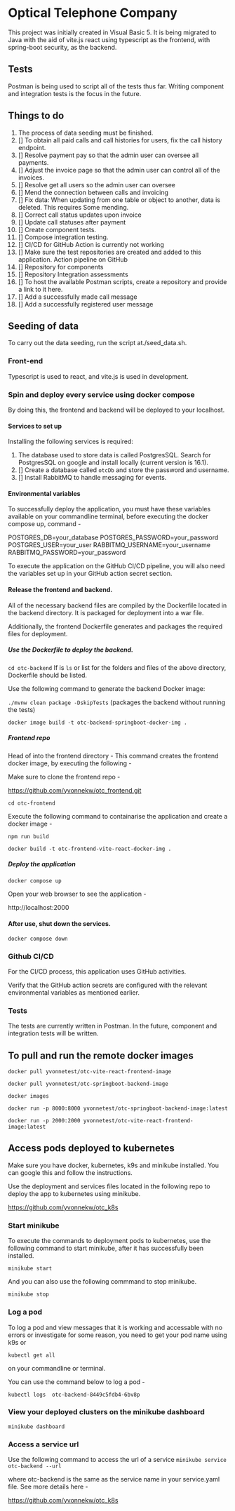 # Optical Telephone Company

This project was initially created in Visual Basic 5. It is being migrated to Java with the aid of vite.js react using typescript as the frontend,
with spring-boot security, as the backend.

## Tests

Postman is being used to script all of the tests thus far. Writing component and integration tests is the focus in the future.

## Things to do

1. The process of data seeding must be finished.
2. [] To obtain all paid calls and call histories for users, fix the call history endpoint.
3. [] Resolve payment pay so that the admin user can oversee all payments.
4. [] Adjust the invoice page so that the admin user can control all of the invoices.
5. [] Resolve get all users so the admin user can oversee
6. [] Mend the connection between calls and invoicing
7. [] Fix data: When updating from one table or object to another, data is deleted. This requires Some mending.
8. [] Correct call status updates upon invoice
9. [] Update call statuses after payment
10. [] Create component tests.
11. [] Compose integration testing.
12. [] CI/CD for GitHub Action is currently not working
13. [] Make sure the test repositories are created and added to this application. Action pipeline on GitHub
14. [] Repository for components
15. [] Repository Integration assessments
16. [] To host the available Postman scripts, create a repository and provide a link to it here.
17. [] Add a successfully made call message
18. [] Add a successfully registered user message

## Seeding of data

To carry out the data seeding, run the script at./seed_data.sh.

### Front-end

Typescript is used to react, and vite.js is used in development.

### Spin and deploy every service using docker compose

By doing this, the frontend and backend will be deployed to your localhost.

#### Services to set up

Installing the following services is required:

1. The database used to store data is called PostgresSQL. Search for PostgresSQL on google and install locally (current version is 16.1).
2. [] Create a database called `otcDb` and store the password and username.
3. [] Install RabbitMQ to handle messaging for events.

#### Environmental variables

To successfully deploy the application, you must have these variables available on your commandline terminal, before executing the
docker compose up, command -

POSTGRES_DB=your_database
POSTGRES_PASSWORD=your_password
POSTGRES_USER=your_user
RABBITMQ_USERNAME=your_username
RABBITMQ_PASSWORD=your_password

To execute the application on the GitHub CI/CD pipeline, you will also need the variables set up in your GitHub action secret section.

#### Release the frontend and backend.

All of the necessary backend files are compiled by the Dockerfile located in the backend directory.
It is packaged for deployment into a war file.

Additionally, the frontend Dockerfile generates and packages the required files for deployment.

##### Use the Dockerfile to deploy the backend.

`cd otc-backend`
If is `ls` or list for the folders and files of the above directory, Dockerfile should be listed.

Use the following command to generate the backend Docker image:

`./mvnw clean package -DskipTests` (packages the backend without running the tests)

`docker image build -t otc-backend-springboot-docker-img .`

##### Frontend repo

Head of into the frontend directory - This command creates the frontend docker image, by executing the following -

Make sure to clone the frontend repo -

https://github.com/yvonnekw/otc_frontend.git


`cd otc-frontend`

Execute the following command to containarise the application and create a docker image -

`npm run build`

`docker build -t otc-frontend-vite-react-docker-img .`

##### Deploy the application

`docker compose up`

Open your web browser to see the application -

http://localhost:2000

#### After use, shut down the services.

`docker compose down`

### Github CI/CD

For the CI/CD process, this application uses GitHub activities.

Verify that the GitHub action secrets are configured with the relevant environmental variables as mentioned earlier.

### Tests

The tests are currently written in Postman. In the future, component and integration tests will be written.

## To pull and run the remote docker images

`docker pull yvonnetest/otc-vite-react-frontend-image`

`docker pull yvonnetest/otc-springboot-backend-image`

`docker images`

`docker run -p 8000:8000 yvonnetest/otc-springboot-backend-image:latest`

`docker run -p 2000:2000 yvonnetest/otc-vite-react-frontend-image:latest`

## Access pods deployed to kubernetes

Make sure you have docker, kubernetes, k9s and minikube installed. You can google this and follow the instructions.

Use the deployment and services files located in the following repo to deploy the app
to kubernetes using minikube.

https://github.com/yvonnekw/otc_k8s

### Start minikube

To execute the commands to deployment pods to kubernetes, use the following command to start 
minikube, after it has successfully been installed.

`minikube start`

And you can also use the following commmand to stop minikube.

`minikube stop`

 ### Log a pod

To log a pod and view messages that it is working and accessable with no errors or investigate for some reason, you need to get your pod name using k9s or 

`kubectl get all`

on your commandline or terminal.

 You can use the command below to log a pod -

` kubectl logs  otc-backend-8449c5fdb4-6bv8p `

### View your deployed clusters on the minikube dashboard

`minikube dashboard`

### Access a service url 

Use the following command to access the url of a service
 `minikube service otc-backend --url`

where otc-backend  is the same as the service name in your service.yaml file. See more details here -

https://github.com/yvonnekw/otc_k8s
